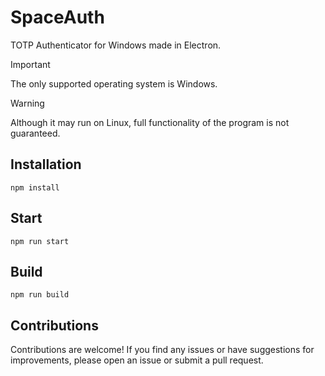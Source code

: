 # SpaceAuth
TOTP Authenticator for Windows made in Electron.

> [!IMPORTANT]
> The only supported operating system is Windows.

> [!WARNING]
> Although it may run on Linux, full functionality of the program is not guaranteed.

## Installation
```
npm install
```

## Start
```
npm run start
```

## Build
```
npm run build
```

## Contributions
Contributions are welcome! If you find any issues or have suggestions for improvements, please open an issue or submit a pull request.
